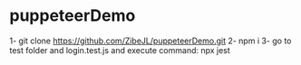 # puppeteerDemo

1- git clone https://github.com/ZibeJL/puppeteerDemo.git
2- npm i
3- go to test folder and login.test.js and execute command: npx jest
